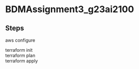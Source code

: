 # BDMAssignment3_g23ai2100


## Steps 
aws configure

terraform init    
terraform plan      
terraform apply    
